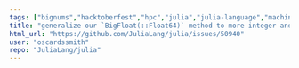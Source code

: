 ```yaml
---
tags: ["bignums","hacktoberfest","hpc","julia","julia-language","machine-learning","numerical","performance","programming-language","science","scientific"]
title: "generalize our `BigFloat(::Float64)` method to more integer and floatingpoint types."
html_url: "https://github.com/JuliaLang/julia/issues/50940"
user: "oscardssmith"
repo: "JuliaLang/julia"
---
```


